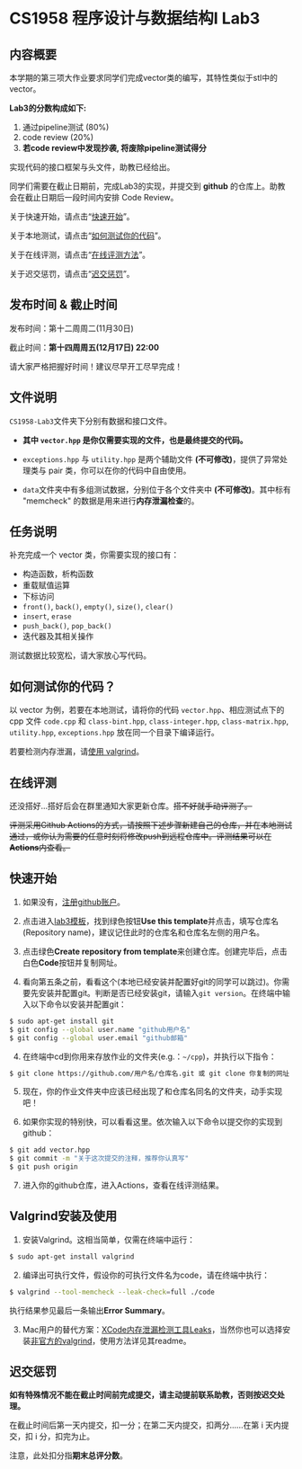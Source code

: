# CS1958 程序设计与数据结构Ⅰ Lab3

## 内容概要

本学期的第三项大作业要求同学们完成vector类的编写，其特性类似于stl中的vector。

**Lab3的分数构成如下:**

1. 通过pipeline测试 (80%)
2. code review (20%)
3. **若code review中发现抄袭, 将废除pipeline测试得分**

实现代码的接口框架与头文件，助教已经给出。

同学们需要在截止日期前，完成Lab3的实现，并提交到 **github** 的仓库上。助教会在截止日期后一段时间内安排 Code Review。

关于快速开始，请点击“[快速开始](#快速开始)”。

关于本地测试，请点击“[如何测试你的代码](#如何测试你的代码)”。

关于在线评测，请点击“[在线评测方法](#在线评测)”。

关于迟交惩罚，请点击“[迟交惩罚](#迟交惩罚)”。

## 发布时间 & 截止时间

发布时间：第十二周周二(11月30日)

截止时间：**第十四周周五(12月17日) 22:00**

请大家严格把握好时间！建议尽早开工尽早完成！

## 文件说明

`CS1958-Lab3`文件夹下分别有数据和接口文件。

* **其中 `vector.hpp` 是你仅需要实现的文件，也是最终提交的代码。**

* `exceptions.hpp` 与 `utility.hpp` 是两个辅助文件 **(不可修改)**，提供了异常处理类与 pair 类，你可以在你的代码中自由使用。
* `data`文件夹中有多组测试数据，分别位于各个文件夹中 **(不可修改)**。其中标有 "memcheck" 的数据是用来进行**内存泄漏检查**的。

## 任务说明

补充完成一个 vector 类，你需要实现的接口有：

* 构造函数，析构函数
* 重载赋值运算
* 下标访问
* `front()`, `back()`, `empty()`, `size()`, `clear()`
* `insert`, `erase`
* `push_back()`, `pop_back()`
* 迭代器及其相关操作

测试数据比较宽松，请大家放心写代码。

## 如何测试你的代码？

以 vector 为例，若要在本地测试，请将你的代码 `vector.hpp`、相应测试点下的 cpp 文件 `code.cpp`  和 `class-bint.hpp`, `class-integer.hpp`, `class-matrix.hpp`, `utility.hpp`, `exceptions.hpp` 放在同一个目录下编译运行。

若要检测内存泄漏，请[使用 valgrind](Valgrind使用)。

## 在线评测

还没搭好...搭好后会在群里通知大家更新仓库。~~搭不好就手动评测了。~~

~~评测采用Github Actions的方式，请按照下述步骤新建自己的仓库，并在本地测试通过，或你认为需要的任意时刻将修改push到远程仓库中。评测结果可以在**Actions**内查看。~~

## 快速开始

1. 如果没有，[注册github账户](https://github.com/signup)。

2. 点击进入[lab3模板](https://github.com/q4x3/CS1958-Lab3)，找到绿色按钮**Use this template**并点击，填写仓库名(Repository name)，建议记住此时的仓库名和仓库名左侧的用户名。

3. 点击绿色**Create repository from template**来创建仓库。创建完毕后，点击白色**Code**按钮并复制网址。

4. 看向第五条之前，看看这个(本地已经安装并配置好git的同学可以跳过)。你需要先安装并配置git。判断是否已经安装git，请输入`git version`。在终端中输入以下命令以安装并配置git：
```bash
$ sudo apt-get install git
$ git config --global user.name "github用户名"
$ git config --global user.email "github邮箱"
```

4. 在终端中cd到你用来存放作业的文件夹(e.g.：`~/cpp`)，并执行以下指令：
```bash
$ git clone https://github.com/用户名/仓库名.git 或 git clone 你复制的网址
```

5. 现在，你的作业文件夹中应该已经出现了和仓库名同名的文件夹，动手实现吧！

6. 如果你实现的特别快，可以看看这里。依次输入以下命令以提交你的实现到github：
```bash
$ git add vector.hpp
$ git commit -m "关于这次提交的注释，推荐你认真写"
$ git push origin
```

7. 进入你的github仓库，进入Actions，查看在线评测结果。

## Valgrind安装及使用

1. 安装Valgrind。这相当简单，仅需在终端中运行：
```bash
$ sudo apt-get install valgrind
```

2. 编译出可执行文件，假设你的可执行文件名为code，请在终端中执行：
```bash
$ valgrind --tool-memcheck --leak-check=full ./code
```
执行结果参见最后一条输出**Error Summary**。

3. Mac用户的替代方案：[XCode内存泄漏检测工具Leaks](https://www.jianshu.com/p/b96b4bd61f9b)，当然你也可以选择安装[非官方的valgrind](https://github.com/LouisBrunner/valgrind-macos)，使用方法详见其readme。

## 迟交惩罚

**如有特殊情况不能在截止时间前完成提交，请主动提前联系助教，否则按迟交处理。**

在截止时间后第一天内提交，扣一分；在第二天内提交，扣两分……在第 i 天内提交，扣 i 分，扣完为止。

注意，此处扣分指**期末总评分数**。

